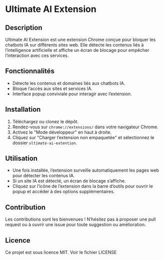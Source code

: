 # Ultimate AI Extension

## Description
Ultimate AI Extension est une extension Chrome conçue pour bloquer les chatbots IA sur différents sites web. Elle détecte les contenus liés à l’intelligence artificielle et affiche un écran de blocage pour empêcher l’interaction avec ces services.

## Fonctionnalités
- Détecte les contenus et domaines liés aux chatbots IA.
- Bloque l’accès aux sites et services IA.
- Interface popup conviviale pour interagir avec l’extension.

## Installation
1. Téléchargez ou clonez le dépôt.
2. Rendez-vous sur `chrome://extensions/` dans votre navigateur Chrome.
3. Activez le "Mode développeur" en haut à droite.
4. Cliquez sur "Charger l’extension non empaquetée" et sélectionnez le dossier `ultimate-ai-extention`.

## Utilisation
- Une fois installée, l’extension surveille automatiquement les pages web pour détecter les contenus IA.
- Si un site IA est détecté, un écran de blocage s’affiche.
- Cliquez sur l’icône de l’extension dans la barre d’outils pour ouvrir le popup et accéder à des options supplémentaires.

## Contribution
Les contributions sont les bienvenues ! N’hésitez pas à proposer une pull request ou à ouvrir une issue pour toute suggestion ou amélioration.

## Licence
Ce projet est sous licence MIT. Voir le fichier LICENSE